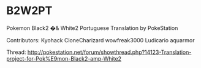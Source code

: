 B2W2PT
=======

Pokemon Black2 �& White2 Portuguese Translation by PokeStation

Contributors:
Kyohack
CloneCharizard
wowfreak3000
Ludicario
aquarmor

Thread: http://pokestation.net/forum/showthread.php?14123-Translation-project-for-Pok%E9mon-Black2-amp-White2